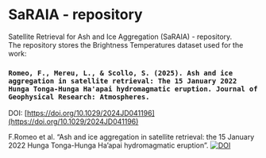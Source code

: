 # SaRAIA - repository

Satellite Retrieval for Ash and Ice Aggregation (SaRAIA) - repository. <br />
The repository stores the Brightness Temperatures dataset used for the work: 
### `Romeo, F., Mereu, L., & Scollo, S. (2025). Ash and ice aggregation in satellite retrieval: The 15 January 2022 Hunga Tonga-Hunga Ha'apai hydromagmatic eruption. Journal of Geophysical Research: Atmospheres.` 
DOI: [https://doi.org/10.1029/2024JD041196](https://doi.org/10.1029/2024JD041196)



F.Romeo et al. “Ash and ice aggregation in satellite retrieval: the 15 January 2022 Hunga Tonga-Hunga Ha’apai hydromagmatic eruption”.
[![DOI](https://zenodo.org/badge/773071127.svg)](https://zenodo.org/doi/10.5281/zenodo.12822659)
